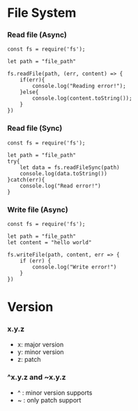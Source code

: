 # File System
### Read file (Async)
```JS
const fs = require('fs');

let path = "file_path"

fs.readFile(path, (err, content) => {
    if(err){
        console.log("Reading error!");
    }else{
        console.log(content.toString());
    }
})
```
### Read file (Sync)
```JS
const fs = require('fs');

let path = "file_path"
try{
    let data = fs.readFileSync(path)
    console.log(data.toString())
}catch(err){
    console.log("Read error!")
}
```

### Write file (Async)
```JS
const fs = require('fs');

let path = "file_path"
let content = "hello world"

fs.writeFile(path, content, err => {
    if (err) {
        console.log("Write error!")
    }
})

```

# Version
### x.y.z
* x: major version
* y: minor version
* z: patch 

### ^x.y.z and ~x.y.z
* ^ : minor version supports
* ~ : only patch support